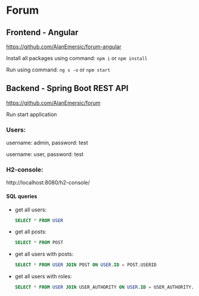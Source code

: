 # Forum

## Frontend - Angular
https://github.com/AlanEmersic/forum-angular

Install all packages using command:
`npm i`
or
`npm install`

Run using command:
`ng s -o`
or
`npm start`

## Backend - Spring Boot REST API
https://github.com/AlanEmersic/forum

Run start application

### Users:

username: admin, password: test

username: user, password: test

### H2-console:
http://localhost:8080/h2-console/

#### SQL queries
- get all users:
    ```sql 
    SELECT * FROM USER
    ```

- get all posts:
    ```sql 
    SELECT * FROM POST
    ```
  
- get all users with posts:
    ```sql 
    SELECT * FROM USER JOIN POST ON USER.ID = POST.USERID
    ```

- get all users with roles:
    ```sql 
    SELECT * FROM USER JOIN USER_AUTHORITY ON USER.ID = USER_AUTHORITY.USER_ID JOIN AUTHORITY ON USER_AUTHORITY.AUTHORITY_ID = AUTHORITY.ID
    ```